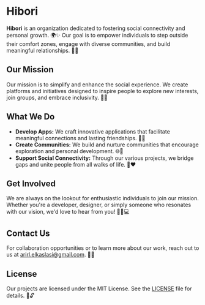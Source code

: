 # Hibori

**Hibori** is an organization dedicated to fostering social connectivity and personal growth. 🌍✨ Our goal is to empower individuals to step outside their comfort zones, engage with diverse communities, and build meaningful relationships. 🤝💬

## Our Mission
Our mission is to simplify and enhance the social experience. We create platforms and initiatives designed to inspire people to explore new interests, join groups, and embrace inclusivity. 🚀🌟

## What We Do
- **Develop Apps:** We craft innovative applications that facilitate meaningful connections and lasting friendships. 📱💡
- **Create Communities:** We build and nurture communities that encourage exploration and personal development. 🌐🤗
- **Support Social Connectivity:** Through our various projects, we bridge gaps and unite people from all walks of life. 🌉❤️

## Get Involved
We are always on the lookout for enthusiastic individuals to join our mission. Whether you're a developer, designer, or simply someone who resonates with our vision, we'd love to hear from you! 🤝🎨💻

## Contact Us
For collaboration opportunities or to learn more about our work, reach out to us at [arirl.elkaslasi@gmail.com](mailto:arirl.elkaslasi@gmail.com). 📧🌟

## License
Our projects are licensed under the MIT License. See the [LICENSE](LICENSE) file for details. 📜🔓

